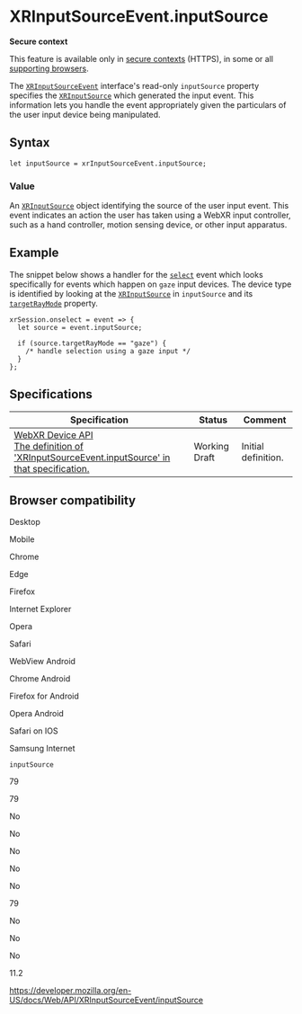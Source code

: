 XRInputSourceEvent.inputSource
==============================

**Secure context**

This feature is available only in [secure contexts](https://developer.mozilla.org/en-US/docs/Web/Security/Secure_Contexts) (HTTPS), in some or all [supporting browsers](#browser_compatibility).

The [`XRInputSourceEvent`](../xrinputsourceevent) interface's read-only `inputSource` property specifies the [`XRInputSource`](../xrinputsource) which generated the input event. This information lets you handle the event appropriately given the particulars of the user input device being manipulated.

Syntax
------

    let inputSource = xrInputSourceEvent.inputSource;

### Value

An [`XRInputSource`](../xrinputsource) object identifying the source of the user input event. This event indicates an action the user has taken using a WebXR input controller, such as a hand controller, motion sensing device, or other input apparatus.

Example
-------

The snippet below shows a handler for the [`select`](../xrsession/select_event) event which looks specifically for events which happen on `gaze` input devices. The device type is identified by looking at the [`XRInputSource`](../xrinputsource) in `inputSource` and its [`targetRayMode`](../xrinputsource/targetraymode) property.

    xrSession.onselect = event => {
      let source = event.inputSource;

      if (source.targetRayMode == "gaze") {
        /* handle selection using a gaze input */
      }
    };

Specifications
--------------

<table><thead><tr class="header"><th>Specification</th><th>Status</th><th>Comment</th></tr></thead><tbody><tr class="odd"><td><a href="https://immersive-web.github.io/webxr/#dom-xrinputsourceevent-inputsource">WebXR Device API<br />
<span class="small">The definition of 'XRInputSourceEvent.inputSource' in that specification.</span></a></td><td><span class="spec-wd">Working Draft</span></td><td>Initial definition.</td></tr></tbody></table>

Browser compatibility
---------------------

Desktop

Mobile

Chrome

Edge

Firefox

Internet Explorer

Opera

Safari

WebView Android

Chrome Android

Firefox for Android

Opera Android

Safari on IOS

Samsung Internet

`inputSource`

79

79

No

No

No

No

No

79

No

No

No

11.2

<a href="https://developer.mozilla.org/en-US/docs/Web/API/XRInputSourceEvent/inputSource" class="_attribution-link">https://developer.mozilla.org/en-US/docs/Web/API/XRInputSourceEvent/inputSource</a>
